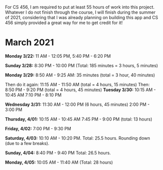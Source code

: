 For CS 456, I am required to put at least 55 hours of work into this project. Whatever I do not finish through the course, I will finish during the summer of 2021, considering that I was already planning on building this app and CS 456 simply provided a great way for me to get credit for it!

# March 2021
**Monday 3/22:** 11 AM - 12:05 PM, 5:40 PM - 6:20 PM

**Sunday 3/28:** 8:30 PM - 10:00 PM (Total: 185 minutes = 3 hours, 5 minutes)

**Monday 3/29:** 8:50 AM - 9:25 AM: 35 minutes (total = 3 hour, 40 minutes)

Then do it again: 11:15 AM - 11:50 AM (total = 4 hours, 15 minutes)
Then: 8:50 PM - 9:20 PM (total = 4 hours, 45 minutes)
**Tuesday 3/30:** 10:15 AM - 10:45 AM
7:10 PM - 8:10 PM

**Wednesday 3/31:** 11:30 AM - 12:00 PM (6 hours, 45 minutes)
2:00 PM - 3:00 PM

**Thursday, 4/01:** 10:15 AM - 10:45 AM
7:45 PM - 9:00 PM (total: 13 hours)

**Friday, 4/02:** 7:00 PM - 9:30 PM

**Saturday, 4/03:** 10:10 AM - 10:20 PM. Total: 25.5 hours. Rounding down (due to a few breaks).

**Sunday, 4/04:** 8:40 PM - 9:40 PM Total: 26.5 hours.

**Monday, 4/05:** 10:05 AM - 11:40 AM (Total: 28 hours)
